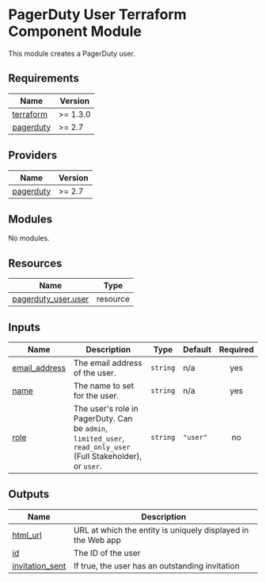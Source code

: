 # PagerDuty User Terraform Component Module

This module creates a PagerDuty user.

<!-- BEGIN_TF_DOCS -->
## Requirements

| Name | Version |
|------|---------|
| <a name="requirement_terraform"></a> [terraform](#requirement\_terraform) | >= 1.3.0 |
| <a name="requirement_pagerduty"></a> [pagerduty](#requirement\_pagerduty) | >= 2.7 |

## Providers

| Name | Version |
|------|---------|
| <a name="provider_pagerduty"></a> [pagerduty](#provider\_pagerduty) | >= 2.7 |

## Modules

No modules.

## Resources

| Name | Type |
|------|------|
| [pagerduty_user.user](https://registry.terraform.io/providers/pagerduty/pagerduty/latest/docs/resources/user) | resource |

## Inputs

| Name | Description | Type | Default | Required |
|------|-------------|------|---------|:--------:|
| <a name="input_email_address"></a> [email\_address](#input\_email\_address) | The email address of the user. | `string` | n/a | yes |
| <a name="input_name"></a> [name](#input\_name) | The name to set for the user. | `string` | n/a | yes |
| <a name="input_role"></a> [role](#input\_role) | The user's role in PagerDuty. Can be `admin`, `limited_user`, `read_only_user` (Full Stakeholder), or `user`. | `string` | `"user"` | no |

## Outputs

| Name | Description |
|------|-------------|
| <a name="output_html_url"></a> [html\_url](#output\_html\_url) | URL at which the entity is uniquely displayed in the Web app |
| <a name="output_id"></a> [id](#output\_id) | The ID of the user |
| <a name="output_invitation_sent"></a> [invitation\_sent](#output\_invitation\_sent) | If true, the user has an outstanding invitation |
<!-- END_TF_DOCS -->
